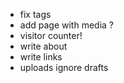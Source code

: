 - fix tags
- add page with media ?
- visitor counter!
- write about
- write links
- uploads ignore drafts
